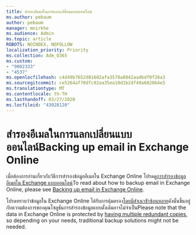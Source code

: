 ```yaml
---
title: สํารองอีเมลในการแลกเปลี่ยนแบบออนไลน์
ms.author: pebaum
author: pebaum
manager: mnirkhe
ms.audience: Admin
ms.topic: article
ROBOTS: NOINDEX, NOFOLLOW
localization_priority: Priority
ms.collection: Adm_O365
ms.custom:
- "9002333"
- "4537"
ms.openlocfilehash: c4d49b7652d81602afa3578a8842aa4bdf0f26a3
ms.sourcegitcommit: ce5264af70dfc92aa35ea10d1b2df49a6820b4e5
ms.translationtype: MT
ms.contentlocale: th-TH
ms.lasthandoff: 03/27/2020
ms.locfileid: "43028120"
---
```

# <a name="backing-up-email-in-exchange-online"></a><span data-ttu-id="8c1c3-102">สํารองอีเมลในการแลกเปลี่ยนแบบออนไลน์</span><span class="sxs-lookup"><span data-stu-id="8c1c3-102">Backing up email in Exchange Online</span></span>

<span data-ttu-id="8c1c3-103">เมื่อต้องการอ่านเกี่ยวกับวิธีการสํารองข้อมูลอีเมลใน Exchange Online โปรดดู[การสํารองข้อมูลอีเมลใน Exchange แบบออนไลน์](https://docs.microsoft.com/exchange/back-up-email)</span><span class="sxs-lookup"><span data-stu-id="8c1c3-103">To read about how to backup email in Exchange Online, please see [Backing up email in Exchange Online](https://docs.microsoft.com/exchange/back-up-email).</span></span>

<span data-ttu-id="8c1c3-104">โปรดทราบว่าข้อมูลใน Exchange Online ได้รับการคุ้มครอง[โดยมีสําเนาซ้ําซ้อนหลาย](https://docs.microsoft.com/office365/servicedescriptions/exchange-online-service-description/high-availability-and-business-continuity)ดังนั้นขึ้นอยู่กับความต้องการของคุณโซลูชันการสํารองข้อมูลแบบดั้งเดิมอาจไม่จําเป็น</span><span class="sxs-lookup"><span data-stu-id="8c1c3-104">Please note that the data in Exchange Online is protected by [having multiple redundant copies](https://docs.microsoft.com/office365/servicedescriptions/exchange-online-service-description/high-availability-and-business-continuity), so depending on your needs, traditional backup solutions might not be needed.</span></span>
